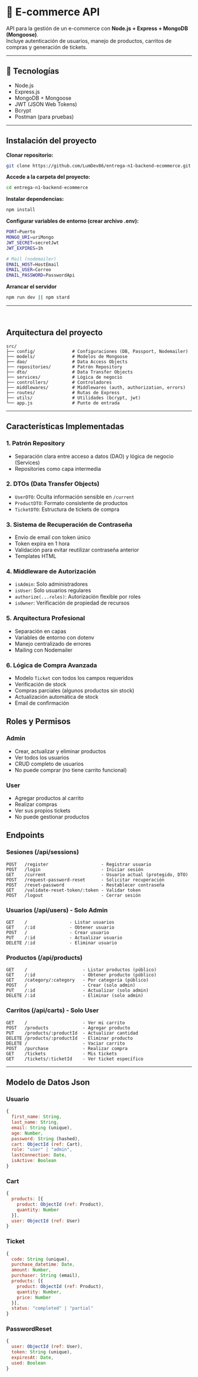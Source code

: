 # 🛒 E-commerce API

API para la gestión de un e-commerce con **Node.js + Express + MongoDB (Mongoose)**.  
Incluye autenticación de usuarios, manejo de productos, carritos de compras y generación de tickets.

---

## 📌 Tecnologías

- Node.js
- Express.js
- MongoDB + Mongoose
- JWT (JSON Web Tokens)
- Bcrypt
- Postman (para pruebas)

---

## Instalación del proyecto

**Clonar repositorio:**

```bash
git clone https://github.com/LumDev86/entrega-n1-backend-ecommerce.git
```
**Accede a la carpeta del proyecto:**
```bash
cd entrega-n1-backend-ecommerce
```

**Instalar dependencias:**
```bash
npm install
```

**Configurar variables de entorno (crear archivo .env):**
```bash
PORT=Puerto
MONGO_URI=uriMongo
JWT_SECRET=secretJwt
JWT_EXPIRES=1h

# Mail (nodemailer)
EMAIL_HOST=HostEmail
EMAIL_USER=Correo
EMAIL_PASSWORD=PasswordApi
```

**Arrancar el servidor**
```bash
npm run dev || npm stard
```
---------------------------------------------------------
<br>

## Arquitectura del proyecto

```
src/
├── config/              # Configuraciones (DB, Passport, Nodemailer)
├── models/              # Modelos de Mongoose
├── dao/                 # Data Access Objects
├── repositories/        # Patrón Repository
├── dto/                 # Data Transfer Objects
├── services/            # Lógica de negocio
├── controllers/         # Controladores
├── middlewares/         # Middlewares (auth, authorization, errors)
├── routes/              # Rutas de Express
├── utils/               # Utilidades (bcrypt, jwt)
└── app.js               # Punto de entrada
```

---

## Características Implementadas

### 1. Patrón Repository 
- Separación clara entre acceso a datos (DAO) y lógica de negocio (Services)
- Repositories como capa intermedia

### 2. DTOs (Data Transfer Objects) 
- `UserDTO`: Oculta información sensible en `/current`
- `ProductDTO`: Formato consistente de productos
- `TicketDTO`: Estructura de tickets de compra

### 3. Sistema de Recuperación de Contraseña 
- Envío de email con token único
- Token expira en 1 hora
- Validación para evitar reutilizar contraseña anterior
- Templates HTML

### 4. Middleware de Autorización 
- `isAdmin`: Solo administradores
- `isUser`: Solo usuarios regulares
- `authorize(...roles)`: Autorización flexible por roles
- `isOwner`: Verificación de propiedad de recursos

### 5. Arquitectura Profesional 
- Separación en capas
- Variables de entorno con dotenv
- Manejo centralizado de errores
- Mailing con Nodemailer

### 6. Lógica de Compra Avanzada 
- Modelo `Ticket` con todos los campos requeridos
- Verificación de stock
- Compras parciales (algunos productos sin stock)
- Actualización automática de stock
- Email de confirmación

## Roles y Permisos

### Admin
- Crear, actualizar y eliminar productos
- Ver todos los usuarios
- CRUD completo de usuarios
- No puede comprar (no tiene carrito funcional)

### User
- Agregar productos al carrito
- Realizar compras
- Ver sus propios tickets
- No puede gestionar productos


## Endpoints

### Sesiones (/api/sessions)

```
POST   /register                    - Registrar usuario
POST   /login                       - Iniciar sesión
GET    /current                     - Usuario actual (protegido, DTO)
POST   /request-password-reset      - Solicitar recuperación
POST   /reset-password              - Restablecer contraseña
GET    /validate-reset-token/:token - Validar token
POST   /logout                      - Cerrar sesión

```

### Usuarios (/api/users) - Solo Admin

```
GET    /                - Listar usuarios
GET    /:id             - Obtener usuario
POST   /                - Crear usuario
PUT    /:id             - Actualizar usuario
DELETE /:id             - Eliminar usuario
```

### Productos (/api/products)

```
GET    /                     - Listar productos (público)
GET    /:id                  - Obtener producto (público)
GET    /category/:category   - Por categoría (público)
POST   /                     - Crear (solo admin)
PUT    /:id                  - Actualizar (solo admin)
DELETE /:id                  - Eliminar (solo admin)
```

### Carritos (/api/carts) - Solo User

```
GET    /                     - Ver mi carrito
POST   /products             - Agregar producto
PUT    /products/:productId  - Actualizar cantidad
DELETE /products/:productId  - Eliminar producto
DELETE /                     - Vaciar carrito
POST   /purchase             - Realizar compra
GET    /tickets              - Mis tickets
GET    /tickets/:ticketId    - Ver ticket específico
```

---

## Modelo de Datos Json

### Usuario

```javascript
{
  first_name: String,
  last_name: String,
  email: String (unique),
  age: Number,
  password: String (hashed),
  cart: ObjectId (ref: Cart),
  role: "user" | "admin",
  lastConnection: Date,
  isActive: Boolean
}
```

### Cart

```javascript
{
  products: [{
    product: ObjectId (ref: Product),
    quantity: Number
  }],
  user: ObjectId (ref: User)
}
```

### Ticket

```javascript
{
  code: String (unique),
  purchase_datetime: Date,
  amount: Number,
  purchaser: String (email),
  products: [{
    product: ObjectId (ref: Product),
    quantity: Number,
    price: Number
  }],
  status: "completed" | "partial"
}
```

### PasswordReset

```javascript
{
  user: ObjectId (ref: User),
  token: String (unique),
  expiresAt: Date,
  used: Boolean
}
```